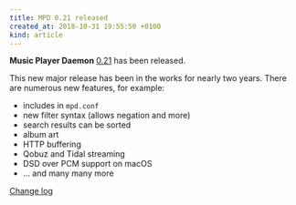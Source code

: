 ```yaml
---
title: MPD 0.21 released
created_at: 2018-10-31 19:55:50 +0100
kind: article
---
```


**Music Player Daemon**
[0.21](http://www.musicpd.org/download/mpd/0.21/mpd-0.21.tar.xz) has
been released.

This new major release has been in the works for nearly two years.
There are numerous new features, for example:

- includes in `mpd.conf`
- new filter syntax (allows negation and more)
- search results can be sorted
- album art
- HTTP buffering
- Qobuz and Tidal streaming
- DSD over PCM support on macOS
- ... and many many more

[Change log](https://raw.githubusercontent.com/MusicPlayerDaemon/MPD/v0.21/NEWS)
